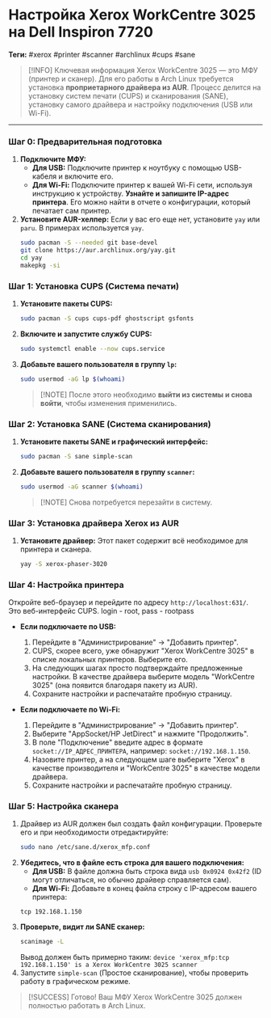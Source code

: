 
# Настройка Xerox WorkCentre 3025 на Dell Inspiron 7720

**Теги:** #xerox #printer #scanner #archlinux #cups #sane

> [!INFO] Ключевая информация
> Xerox WorkCentre 3025 — это МФУ (принтер и сканер). Для его работы в Arch Linux требуется установка **проприетарного драйвера из AUR**. Процесс делится на установку систем печати (CUPS) и сканирования (SANE), установку самого драйвера и настройку подключения (USB или Wi-Fi).

---

### Шаг 0: Предварительная подготовка

1.  **Подключите МФУ:**
    *   **Для USB:** Подключите принтер к ноутбуку с помощью USB-кабеля и включите его.
    *   **Для Wi-Fi:** Подключите принтер к вашей Wi-Fi сети, используя инструкцию к устройству. **Узнайте и запишите IP-адрес принтера**. Его можно найти в отчете о конфигурации, который печатает сам принтер.
2.  **Установите AUR-хелпер:** Если у вас его еще нет, установите `yay` или `paru`. В примерах используется `yay`.
    ```bash
    sudo pacman -S --needed git base-devel
    git clone https://aur.archlinux.org/yay.git
    cd yay
    makepkg -si
    ```

### Шаг 1: Установка CUPS (Система печати)

1.  **Установите пакеты CUPS:**
    ```bash
    sudo pacman -S cups cups-pdf ghostscript gsfonts
    ```
2.  **Включите и запустите службу CUPS:**
    ```bash
    sudo systemctl enable --now cups.service
    ```
3.  **Добавьте вашего пользователя в группу `lp`:**
    ```bash
    sudo usermod -aG lp $(whoami)
    ```
    > [!NOTE] После этого необходимо **выйти из системы и снова войти**, чтобы изменения применились.

### Шаг 2: Установка SANE (Система сканирования)

1.  **Установите пакеты SANE и графический интерфейс:**
    ```bash
    sudo pacman -S sane simple-scan
    ```
2.  **Добавьте вашего пользователя в группу `scanner`:**
    ```bash
    sudo usermod -aG scanner $(whoami)
    ```
    > [!NOTE] Снова потребуется перезайти в систему.

### Шаг 3: Установка драйвера Xerox из AUR

1.  **Установите драйвер:** Этот пакет содержит всё необходимое для принтера и сканера.
    ```bash
    yay -S xerox-phaser-3020
    ```

### Шаг 4: Настройка принтера

Откройте веб-браузер и перейдите по адресу `http://localhost:631/`. Это веб-интерфейс CUPS. login - root, pass - rootpass

*   **Если подключаете по USB:**
    1.  Перейдите в "Администрирование" -> "Добавить принтер".
    2.  CUPS, скорее всего, уже обнаружит "Xerox WorkCentre 3025" в списке локальных принтеров. Выберите его.
    3.  На следующих шагах просто подтверждайте предложенные настройки. В качестве драйвера выберите модель "WorkCentre 3025" (она появится благодаря пакету из AUR).
    4.  Сохраните настройки и распечатайте пробную страницу.

*   **Если подключаете по Wi-Fi:**
    1.  Перейдите в "Администрирование" -> "Добавить принтер".
    2.  Выберите "AppSocket/HP JetDirect" и нажмите "Продолжить".
    3.  В поле "Подключение" введите адрес в формате `socket://IP_АДРЕС_ПРИНТЕРА`, например: `socket://192.168.1.150`.
    4.  Назовите принтер, а на следующем шаге выберите "Xerox" в качестве производителя и "WorkCentre 3025" в качестве модели драйвера.
    5.  Сохраните настройки и распечатайте пробную страницу.

### Шаг 5: Настройка сканера

1.  Драйвер из AUR должен был создать файл конфигурации. Проверьте его и при необходимости отредактируйте:
    ```bash
    sudo nano /etc/sane.d/xerox_mfp.conf
    ```
2.  **Убедитесь, что в файле есть строка для вашего подключения:**
    *   **Для USB:** В файле должна быть строка вида `usb 0x0924 0x42f2` (ID могут отличаться, но обычно драйвер справляется сам).
    *   **Для Wi-Fi:** Добавьте в конец файла строку с IP-адресом вашего принтера:
      ```
      tcp 192.168.1.150
      ```
3.  **Проверьте, видит ли SANE сканер:**
    ```bash
    scanimage -L
    ```
    Вывод должен быть примерно таким: `device 'xerox_mfp:tcp 192.168.1.150' is a Xerox WorkCentre 3025 scanner`
4.  Запустите `simple-scan` (Простое сканирование), чтобы проверить работу в графическом режиме.

> [!SUCCESS] Готово!
> Ваш МФУ Xerox WorkCentre 3025 должен полностью работать в Arch Linux.